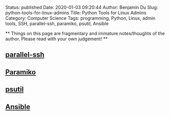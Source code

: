 Status: published
Date: 2020-01-03 09:20:44
Author: Benjamin Du
Slug: python-tools-for-linux-admins
Title: Python Tools for Linux Admins
Category: Computer Science
Tags: programming, Python, Linux, admin tools, SSH, parallel-ssh, paramiko, psutil, Ansible

**
Things on this page are fragmentary and immature notes/thoughts of the author.
Please read with your own judgement!
**

## [parallel-ssh](https://github.com/ParallelSSH/parallel-ssh)

## [Paramiko](https://github.com/paramiko/paramiko)

## [psutil](https://github.com/giampaolo/psutil)

## [Ansible](http://www.legendu.net/misc/blog/ansible-tips/)
